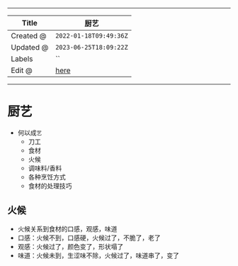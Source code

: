 -----

| Title     | 厨艺                                                |
| --------- | ------------------------------------------------- |
| Created @ | `2022-01-18T09:49:36Z`                            |
| Updated @ | `2023-06-25T18:09:22Z`                            |
| Labels    | \`\`                                              |
| Edit @    | [here](https://github.com/junxnone/shi/issues/45) |

-----

# 厨艺

  - 何以成`艺`
      - 刀工
      - 食材
      - 火候
      - 调味料/香料
      - 各种烹饪方式
      - 食材的处理技巧

## 火候

  - 火候关系到食材的口感，观感，味道
  - 口感：火候不到，口感硬，火候过了，不脆了，老了
  - 观感：火候过了，颜色变了，形状塌了
  - 味道：火候未到，生涩味不除，火候过了，味道串了，变了
